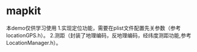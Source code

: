 # mapkit
本demo仅供学习使用
1.实现定位功能，需要在plist文件配置先关参数（参考locationGPS.h）。
2.测距（封装了地理编码，反地理编码，经纬度测距功能,参考LocationManager.h）。
